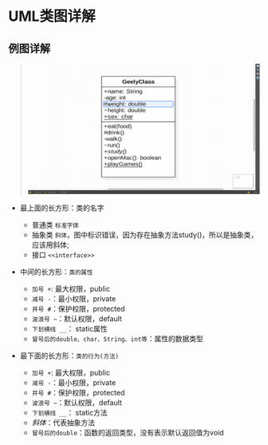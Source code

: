 # UML类图详解

## 例图详解
> ![类图例子](类图例子.jpg)
+ 最上面的长方形：类的名字
  + 普通类 `标准字体`
  + 抽象类 `斜体`，图中标识错误，因为存在抽象方法study()，所以是抽象类，应该用斜体;
  + 接口 `<<interface>>`
  
+ 中间的长方形：`类的属性`
  + `加号 +`: 最大权限，public
  + `减号 -`：最小权限，private
  + `井号 #`：保护权限，protected
  + `波浪号 ~`：默认权限，default
  + `下划横线 __`： static属性
  + `冒号后的double、char、String、int等`：属性的数据类型

+ 最下面的长方形：`类的行为(方法)`
  + `加号 +`: 最大权限，public
  + `减号 -`：最小权限，private
  + `井号 #`：保护权限，protected
  + `波浪号 ~`：默认权限，default
  + `下划横线 __`： static方法
  + *斜体*：代表抽象方法
  + `冒号后的double`：函数的返回类型，没有表示默认返回值为void


